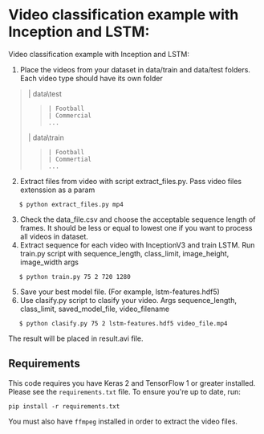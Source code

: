 # Video classification example with Inception and LSTM:

Video classification example with Inception and LSTM:

1. Place the videos from your dataset in data/train and data/test folders. Each video type should have its own folder

>	| data\test
> >		| Football
> >		| Commercial
> >		...
>	| data\train
> >		| Football
> >		| Commertial
> >		...

2. Extract files from video with script extract_files.py. Pass video files extenssion as a param

`	$ python extract_files.py mp4`

3. Check the data_file.csv and choose the acceptable sequence length of frames. It should be less or equal to lowest one if you want to process all videos in dataset.
4. Extract sequence for each video with InceptionV3 and train LSTM. Run train.py script with sequence_length, class_limit, image_height, image_width args

`	$ python train.py 75 2 720 1280`

5. Save your best model file. (For example, lstm-features.hdf5)
6. Use clasify.py script to clasify your video. Args sequence_length, class_limit, saved_model_file, video_filename

`	$ python clasify.py 75 2 lstm-features.hdf5 video_file.mp4`

The result will be placed in result.avi file.

## Requirements

This code requires you have Keras 2 and TensorFlow 1 or greater installed. Please see the `requirements.txt` file. To ensure you're up to date, run:

`pip install -r requirements.txt`

You must also have `ffmpeg` installed in order to extract the video files.
